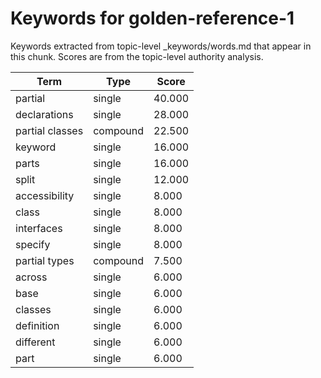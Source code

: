 # Keywords for golden-reference-1

Keywords extracted from topic-level _keywords/words.md that appear in this chunk.
Scores are from the topic-level authority analysis.

| Term | Type | Score |
|------|------|-------|
| partial | single | 40.000 |
| declarations | single | 28.000 |
| partial classes | compound | 22.500 |
| keyword | single | 16.000 |
| parts | single | 16.000 |
| split | single | 12.000 |
| accessibility | single | 8.000 |
| class | single | 8.000 |
| interfaces | single | 8.000 |
| specify | single | 8.000 |
| partial types | compound | 7.500 |
| across | single | 6.000 |
| base | single | 6.000 |
| classes | single | 6.000 |
| definition | single | 6.000 |
| different | single | 6.000 |
| part | single | 6.000 |
